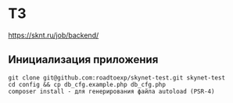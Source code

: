# ТЗ
https://sknt.ru/job/backend/

## Инициализация приложения

```
git clone git@github.com:roadtoexp/skynet-test.git skynet-test
cd config && cp db_cfg.example.php db_cfg.php
composer install - для генерирования файла autoload (PSR-4)
```
